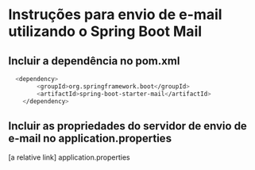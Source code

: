 # Instruções para envio de e-mail utilizando o Spring Boot Mail

## Incluir a dependência no pom.xml

```bash
  <dependency>
		<groupId>org.springframework.boot</groupId>
		<artifactId>spring-boot-starter-mail</artifactId>
	</dependency>
```

## Incluir as propriedades do servidor de envio de e-mail no application.properties

[a relative link] application.properties
